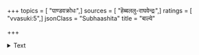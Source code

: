 +++
topics = [ "पाण्डवक्रोधः",]
sources = [ "हॆब्बललु-राघवेन्द्रः",]
ratings = [ "vvasuki:5",]
jsonClass = "Subhaashita"
title = "बाल्ये"

+++

<details><summary>Text</summary>

बाल्ये कौरवकैतवाग्निकणिकादीप्तस्तदीयो गुणः  
लाक्षागेहविदाहवञ्चनमरुत्सम्प्राणितार्चिश्चिरम् ।  
पाञ्चालीपरिभाववर्धितशिखावद्रंहतिर्गोग्रहे   
दुष्टानीकविलोकनेऽस्फुटदहो बीभत्सुमन्युर्युधि ॥
</details>
